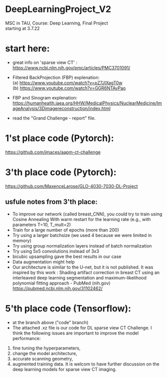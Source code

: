 # DeepLearningProject_V2
MSC in TAU, Course: Deep Learning, Final Project
<br> starting at 3.7.22
# start here: <br>
* great info on 'sparse view CT' :<br>
https://www.ncbi.nlm.nih.gov/pmc/articles/PMC3701091/ <br>

* Filtered BackProjection (FBP) explenation: <br>
(a) https://www.youtube.com/watch?v=pZ7JlXagT0w <br>
(b) https://www.youtube.com/watch?v=GGR6NTAvPao <br>

* FBP and Sinogram explenation: <br>
https://humanhealth.iaea.org/HHW/MedicalPhysics/NuclearMedicine/ImageAnalysis/3Dimagereconstruction/index.html

* read the "Grand Challenge - report" file.

# 1'st place code (Pytorch): <br>
https://github.com/jmaces/aapm-ct-challenge

# 3'th place code (Pytorch): <br>
https://github.com/MaxenceLarose/GLO-4030-7030-DL-Project

## usfule notes from 3'th place: <br>
* To improve our network (called breast_CNN), you could try to train using Cosine Annealing With warm restart for the learning rate (e.g., with parameters T=10, T_mult=2) <br>
* Train for a large number of epochs (more than 200) <br>
* Try using a larger batchsize (we used 4 because we were limited in memory) <br>
* Try using group normalization layers instead of batch normalization <br>
* Try using 5x5 convolutions instead of 3x3 <br>
* bicubic upsampling gave the best results in our case <br>
* Data augmentation might help <br>
* Our architecture is similar to the U-net, but it is not published. It was inspired by this work : Shading artifact correction in breast CT using an interleaved deep learning segmentation and maximum-likelihood polynomial fitting approach - PubMed (nih.gov) <br>
https://pubmed.ncbi.nlm.nih.gov/31102462/


# 5'th place code (Tensorflow): <br>
* at the branch above ("code" branch) 
* The attached .xz file is our code for DL sparse view CT Challenge.
I think the following issues are important to improve the model performance:
1) fine tuning the hyperparameters,
2) change the model architecture,
3) accurate scanning geometry,
4) augmented training data.
It is welcom to have further discussion on the deep learning models for sparse view CT imaging.


